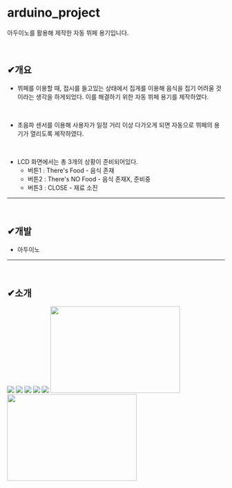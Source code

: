 # arduino_project
아두이노를 활용해 제작한 자동 뷔페 용기입니다. 

<br/>

## ✔개요
- 뷔페를 이용할 때, 접시를 들고있는 상태에서 집게를 이용해 음식을 집기 어려울 것이라는 생각을 하게되었다. 이를 해결하기 위한 자동 뷔페 용기를 제작하였다. 

<br/>

- 초음파 센서를 이용해 사용자가 일정 거리 이상 다가오게 되면 자동으로 뷔페의 용기가 열리도록 제작하였다.  

<br/>

- LCD 화면에서는 총 3개의 상황이 준비되어있다.  
  + 버튼1 : There's Food - 음식 존재
  + 버튼2 : There's NO Food - 음식 존재X, 준비중
  + 버튼3 : CLOSE - 재료 소진
***  
<br/> 

## ✔개발
- 아두이노
*** 
<br/> 

## ✔소개

<div>
<img src="https://user-images.githubusercontent.com/52669844/229454609-276ccb5b-06d9-449a-b2e6-c360e3451c8d.png"  />
<img src="https://user-images.githubusercontent.com/52669844/229454851-115fc556-b4ba-4e07-87df-c5686636f9b4.png"  />
<img src="https://user-images.githubusercontent.com/52669844/229454962-dce17365-b7ad-46d9-bd3e-5fe02b20d03c.png"  />
<img src="https://user-images.githubusercontent.com/52669844/229455059-4e9cbdd9-2f6c-4d5a-a757-60c7ade3be7c.png"  />
<img src="https://user-images.githubusercontent.com/52669844/229455189-2a505392-23fe-47ff-a5de-4d4a4c0b371a.png"  />
<img src="https://user-images.githubusercontent.com/52669844/207298105-5efd0145-6fca-4cf6-8a74-15b867fa1da9.jpg"  width = "300" height="200"/>
<img src="https://user-images.githubusercontent.com/52669844/207298129-aa2f410d-6390-4162-8e42-443b925769ce.jpg"  width = "300" height="200"/>
</div>
